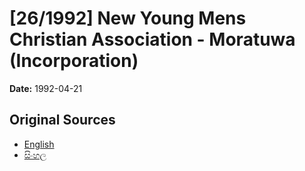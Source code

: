 # [26/1992] New Young Mens Christian Association - Moratuwa (Incorporation)

**Date:** 1992-04-21

## Original Sources

- [English](https://documents.gov.lk/view/acts/1992/4/26-1992_E.pdf)
- [සිංහල](https://documents.gov.lk/view/acts/1992/4/26-1992_S.pdf)
